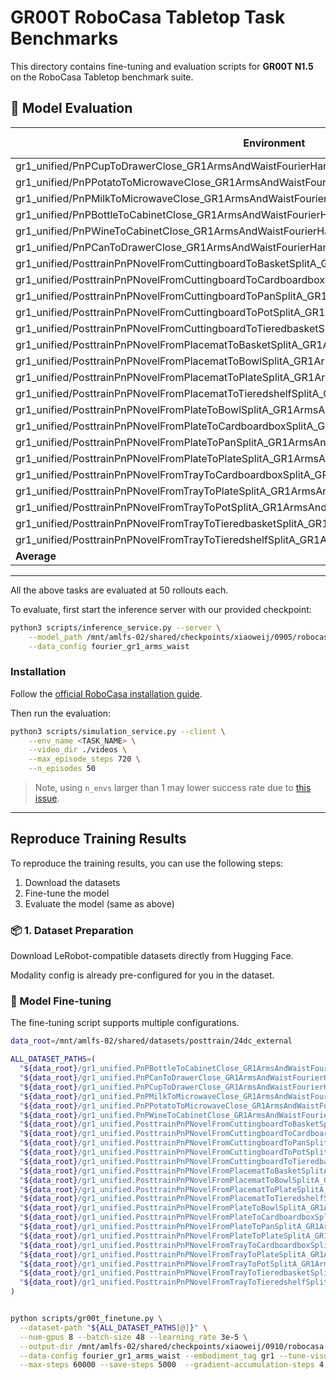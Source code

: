 # GR00T RoboCasa Tabletop Task Benchmarks

This directory contains fine-tuning and evaluation scripts for **GR00T N1.5** on the RoboCasa Tabletop benchmark suite.



## 🎯 Model Evaluation

<!-- TODO: Upload the checkpoint to Youliang's HF repo. -->

| Environment                                                                 | Success Rate |
|-----------------------------------------------------------------------------|--------------|
| gr1_unified/PnPCupToDrawerClose_GR1ArmsAndWaistFourierHands_Env             | 0.38         |
| gr1_unified/PnPPotatoToMicrowaveClose_GR1ArmsAndWaistFourierHands_Env       | 0.32         |
| gr1_unified/PnPMilkToMicrowaveClose_GR1ArmsAndWaistFourierHands_Env         | 0.60         |
| gr1_unified/PnPBottleToCabinetClose_GR1ArmsAndWaistFourierHands_Env         | 0.54         |
| gr1_unified/PnPWineToCabinetClose_GR1ArmsAndWaistFourierHands_Env           | 0.38         |
| gr1_unified/PnPCanToDrawerClose_GR1ArmsAndWaistFourierHands_Env             | 0.50         |
| gr1_unified/PosttrainPnPNovelFromCuttingboardToBasketSplitA_GR1ArmsAndWaistFourierHands_Env | 0.38 |
| gr1_unified/PosttrainPnPNovelFromCuttingboardToCardboardboxSplitA_GR1ArmsAndWaistFourierHands_Env | 0.46 |
| gr1_unified/PosttrainPnPNovelFromCuttingboardToPanSplitA_GR1ArmsAndWaistFourierHands_Env | 0.58 |
| gr1_unified/PosttrainPnPNovelFromCuttingboardToPotSplitA_GR1ArmsAndWaistFourierHands_Env | 0.62 |
| gr1_unified/PosttrainPnPNovelFromCuttingboardToTieredbasketSplitA_GR1ArmsAndWaistFourierHands_Env | 0.28 |
| gr1_unified/PosttrainPnPNovelFromPlacematToBasketSplitA_GR1ArmsAndWaistFourierHands_Env | 0.30 |
| gr1_unified/PosttrainPnPNovelFromPlacematToBowlSplitA_GR1ArmsAndWaistFourierHands_Env | 0.60 |
| gr1_unified/PosttrainPnPNovelFromPlacematToPlateSplitA_GR1ArmsAndWaistFourierHands_Env | 0.56 |
| gr1_unified/PosttrainPnPNovelFromPlacematToTieredshelfSplitA_GR1ArmsAndWaistFourierHands_Env | 0.36 |
| gr1_unified/PosttrainPnPNovelFromPlateToBowlSplitA_GR1ArmsAndWaistFourierHands_Env | 0.58 |
| gr1_unified/PosttrainPnPNovelFromPlateToCardboardboxSplitA_GR1ArmsAndWaistFourierHands_Env | 0.44 |
| gr1_unified/PosttrainPnPNovelFromPlateToPanSplitA_GR1ArmsAndWaistFourierHands_Env | 0.60 |
| gr1_unified/PosttrainPnPNovelFromPlateToPlateSplitA_GR1ArmsAndWaistFourierHands_Env | 0.64 |
| gr1_unified/PosttrainPnPNovelFromTrayToCardboardboxSplitA_GR1ArmsAndWaistFourierHands_Env | 0.52 |
| gr1_unified/PosttrainPnPNovelFromTrayToPlateSplitA_GR1ArmsAndWaistFourierHands_Env | 0.48 |
| gr1_unified/PosttrainPnPNovelFromTrayToPotSplitA_GR1ArmsAndWaistFourierHands_Env | 0.60 |
| gr1_unified/PosttrainPnPNovelFromTrayToTieredbasketSplitA_GR1ArmsAndWaistFourierHands_Env | 0.52 |
| gr1_unified/PosttrainPnPNovelFromTrayToTieredshelfSplitA_GR1ArmsAndWaistFourierHands_Env | 0.32 |
| **Average**                              | **0.48**            |
----

All the above tasks are evaluated at 50 rollouts each.

To evaluate, first start the inference server with our provided checkpoint:

<!-- TODO: Replace with Youliang's repo. -->
<!-- /mnt/amlfs-02/shared/checkpoints/xiaoweij/0910/robocasa-checkpoints-60K/  https://wandb.ai/nv-gear/huggingface/runs/zhvckr9n -->

```bash
python3 scripts/inference_service.py --server \
    --model_path /mnt/amlfs-02/shared/checkpoints/xiaoweij/0905/robocasa-checkpoints-60K/ \
    --data_config fourier_gr1_arms_waist
```

### Installation

Follow the [official RoboCasa installation guide](https://github.com/robocasa/robocasa-gr1-tabletop-tasks?tab=readme-ov-file#getting-started).

Then run the evaluation:
```bash
python3 scripts/simulation_service.py --client \
    --env_name <TASK_NAME> \
    --video_dir ./videos \
    --max_episode_steps 720 \
    --n_episodes 50
```

> Note, using `n_envs` larger than 1 may lower success rate due to [this issue](https://github.com/NVIDIA/Isaac-GR00T/pull/292).

----

## Reproduce Training Results

To reproduce the training results, you can use the following steps:
1. Download the datasets
2. Fine-tune the model
3. Evaluate the model (same as above)

### 📦 1. Dataset Preparation

<!-- TODO: Upload the 1K per traj data to HF. And add instructions -->

Download LeRobot-compatible datasets directly from Hugging Face.

Modality config is already pre-configured for you in the dataset.

### 🚀 Model Fine-tuning

The fine-tuning script supports multiple configurations.

```bash
data_root=/mnt/amlfs-02/shared/datasets/posttrain/24dc_external

ALL_DATASET_PATHS=(
  "${data_root}/gr1_unified.PnPBottleToCabinetClose_GR1ArmsAndWaistFourierHands_1000"
  "${data_root}/gr1_unified.PnPCanToDrawerClose_GR1ArmsAndWaistFourierHands_1000"
  "${data_root}/gr1_unified.PnPCupToDrawerClose_GR1ArmsAndWaistFourierHands_1000"
  "${data_root}/gr1_unified.PnPMilkToMicrowaveClose_GR1ArmsAndWaistFourierHands_1000"
  "${data_root}/gr1_unified.PnPPotatoToMicrowaveClose_GR1ArmsAndWaistFourierHands_1000"
  "${data_root}/gr1_unified.PnPWineToCabinetClose_GR1ArmsAndWaistFourierHands_1000"
  "${data_root}/gr1_unified.PosttrainPnPNovelFromCuttingboardToBasketSplitA_GR1ArmsAndWaistFourierHands_1000"
  "${data_root}/gr1_unified.PosttrainPnPNovelFromCuttingboardToCardboardboxSplitA_GR1ArmsAndWaistFourierHands_1000"
  "${data_root}/gr1_unified.PosttrainPnPNovelFromCuttingboardToPanSplitA_GR1ArmsAndWaistFourierHands_1000"
  "${data_root}/gr1_unified.PosttrainPnPNovelFromCuttingboardToPotSplitA_GR1ArmsAndWaistFourierHands_1000"
  "${data_root}/gr1_unified.PosttrainPnPNovelFromCuttingboardToTieredbasketSplitA_GR1ArmsAndWaistFourierHands_1000"
  "${data_root}/gr1_unified.PosttrainPnPNovelFromPlacematToBasketSplitA_GR1ArmsAndWaistFourierHands_1000"
  "${data_root}/gr1_unified.PosttrainPnPNovelFromPlacematToBowlSplitA_GR1ArmsAndWaistFourierHands_1000"
  "${data_root}/gr1_unified.PosttrainPnPNovelFromPlacematToPlateSplitA_GR1ArmsAndWaistFourierHands_1000"
  "${data_root}/gr1_unified.PosttrainPnPNovelFromPlacematToTieredshelfSplitA_GR1ArmsAndWaistFourierHands_1000"
  "${data_root}/gr1_unified.PosttrainPnPNovelFromPlateToBowlSplitA_GR1ArmsAndWaistFourierHands_1000"
  "${data_root}/gr1_unified.PosttrainPnPNovelFromPlateToCardboardboxSplitA_GR1ArmsAndWaistFourierHands_1000"
  "${data_root}/gr1_unified.PosttrainPnPNovelFromPlateToPanSplitA_GR1ArmsAndWaistFourierHands_1000"
  "${data_root}/gr1_unified.PosttrainPnPNovelFromPlateToPlateSplitA_GR1ArmsAndWaistFourierHands_1000"
  "${data_root}/gr1_unified.PosttrainPnPNovelFromTrayToCardboardboxSplitA_GR1ArmsAndWaistFourierHands_1000"
  "${data_root}/gr1_unified.PosttrainPnPNovelFromTrayToPlateSplitA_GR1ArmsAndWaistFourierHands_1000"
  "${data_root}/gr1_unified.PosttrainPnPNovelFromTrayToPotSplitA_GR1ArmsAndWaistFourierHands_1000"
  "${data_root}/gr1_unified.PosttrainPnPNovelFromTrayToTieredbasketSplitA_GR1ArmsAndWaistFourierHands_1000"
  "${data_root}/gr1_unified.PosttrainPnPNovelFromTrayToTieredshelfSplitA_GR1ArmsAndWaistFourierHands_1000"
)


python scripts/gr00t_finetune.py \
  --dataset-path "${ALL_DATASET_PATHS[@]}" \
  --num-gpus 8 --batch-size 48 --learning_rate 3e-5 \
  --output-dir /mnt/amlfs-02/shared/checkpoints/xiaoweij/0910/robocasa-checkpoints-60K/  \
  --data-config fourier_gr1_arms_waist --embodiment_tag gr1 --tune-visual \
  --max-steps 60000 --save-steps 5000  --gradient-accumulation-steps 4
```
